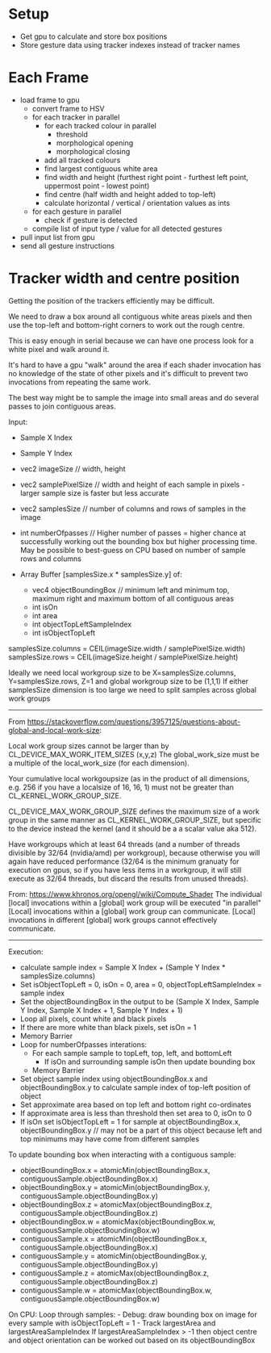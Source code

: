 # Setup
- Get gpu to calculate and store box positions
- Store gesture data using tracker indexes instead of tracker names

# Each Frame
- load frame to gpu
    - convert frame to HSV
    - for each tracker in parallel
        - for each tracked colour in parallel
            - threshold
            - morphological opening
            - morphological closing
        - add all tracked colours
        - find largest contiguous white area
        - find width and height (furthest right point - furthest left point, uppermost point - lowest point)
        - find centre (half width and height added to top-left)
        - calculate horizontal / vertical / orientation values as ints
    - for each gesture in parallel
        - check if gesture is detected
    - compile list of input type / value for all detected gestures
- pull input list from gpu
- send all gesture instructions

# Tracker width and centre position
Getting the position of the trackers efficiently may be difficult.

We need to draw a box around all contiguous white areas pixels and then use the top-left and bottom-right corners to work out the rough centre.

This is easy enough in serial because we can have one process look for a white pixel and walk around it.

It's hard to have a gpu "walk" around the area if each shader invocation has no knowledge of the state of other pixels
and it's difficult to prevent two invocations from repeating the same work.

The best way might be to sample the image into small areas and do several passes to join contiguous areas.

Input:
- Sample X Index
- Sample Y Index
- vec2 imageSize // width, height
- vec2 samplePixelSize // width and height of each sample in pixels - larger sample size is faster but less accurate
- vec2 samplesSize // number of columns and rows of samples in the image
- int numberOfpasses // Higher number of passes = higher chance at successfully working out the bounding box but higher processing time. May be possible to best-guess on CPU based on number of sample rows and columns

- Array Buffer [samplesSize.x * samplesSize.y] of:
    - vec4 objectBoundingBox // minimum left and minimum top, maximum right and maximum bottom of all contiguous areas
    - int isOn
    - int area
    - int objectTopLeftSampleIndex
    - int isObjectTopLeft

samplesSize.columns = CEIL(imageSize.width / samplePixelSize.width)
samplesSize.rows = CEIL(imageSize.height / samplePixelSize.height)

Ideally we need local workgroup size to be X=samplesSize.columns, Y=samplesSize.rows, Z=1 and global workgroup size to be (1,1,1)
If either samplesSize dimension is too large we need to split samples across global work groups

---

From https://stackoverflow.com/questions/3957125/questions-about-global-and-local-work-size:

Local work group sizes cannot be larger than by CL_DEVICE_MAX_WORK_ITEM_SIZES (x,y,z)
The global_work_size must be a multiple of the local_work_size (for each dimension).

Your cumulative local workgoupsize (as in the product of all dimensions, e.g. 256 if you have a localsize of 16, 16, 1) must not be greater than CL_KERNEL_WORK_GROUP_SIZE. 

CL_DEVICE_MAX_WORK_GROUP_SIZE defines the maximum size of a work group in the same manner as CL_KERNEL_WORK_GROUP_SIZE, but specific to the device instead the kernel (and it should be a a scalar value aka 512).

Have workgroups which at least 64 threads (and a number of threads divisible by 32/64 (nvidia/amd) per workgroup), because otherwise you will again have reduced performance (32/64 is the minimum granuaty for execution on gpus, so if you have less items in a workgroup, it will still execute as 32/64 threads, but discard the results from unused threads).

From: https://www.khronos.org/opengl/wiki/Compute_Shader
The individual [local] invocations within a [global] work group will be executed "in parallel"
[Local] invocations within a [global] work group can communicate.
[Local] invocations in different [global] work groups cannot effectively communicate.

---

Execution:
- calculate sample index = Sample X Index + (Sample Y Index * samplesSize.columns)
- Set isObjectTopLeft = 0, isOn = 0, area = 0, objectTopLeftSampleIndex = sample index
- Set the objectBoundingBox in the output to be (Sample X Index, Sample Y Index, Sample X Index + 1, Sample Y Index + 1)
- Loop all pixels, count white and black pixels
- If there are more white than black pixels, set isOn = 1
- Memory Barrier
- Loop for numberOfpasses interations:
    - For each sample sample to topLeft, top, left, and bottomLeft
        - If isOn and surrounding sample isOn then update bounding box
    - Memory Barrier
- Set object sample index using objectBoundingBox.x and objectBoundingBox.y to calculate sample index of top-left position of object
- Set approximate area based on top left and bottom right co-ordinates
- If approximate area is less than threshold then set area to 0, isOn to 0
- If isOn set isObjectTopLeft = 1 for sample at objectBoundingBox.x, objectBoundingBox.y // may not be a part of this object because left and top minimums may have come from different samples

To update bounding box when interacting with a contiguous sample:
- objectBoundingBox.x = atomicMin(objectBoundingBox.x, contiguousSample.objectBoundingBox.x)
- objectBoundingBox.y = atomicMin(objectBoundingBox.y, contiguousSample.objectBoundingBox.y)
- objectBoundingBox.z = atomicMax(objectBoundingBox.z, contiguousSample.objectBoundingBox.z)
- objectBoundingBox.w = atomicMax(objectBoundingBox.w, contiguousSample.objectBoundingBox.w)
- contiguousSample.x = atomicMin(objectBoundingBox.x, contiguousSample.objectBoundingBox.x)
- contiguousSample.y = atomicMin(objectBoundingBox.y, contiguousSample.objectBoundingBox.y)
- contiguousSample.z = atomicMax(objectBoundingBox.z, contiguousSample.objectBoundingBox.z)
- contiguousSample.w = atomicMax(objectBoundingBox.w, contiguousSample.objectBoundingBox.w)

On CPU:
Loop through samples:
    - Debug: draw bounding box on image for every sample with isObjectTopLeft = 1
    - Track largestArea and largestAreaSampleIndex
If largestAreaSampleIndex > -1 then object centre and object orientation can be worked out based on its objectBoundingBox
